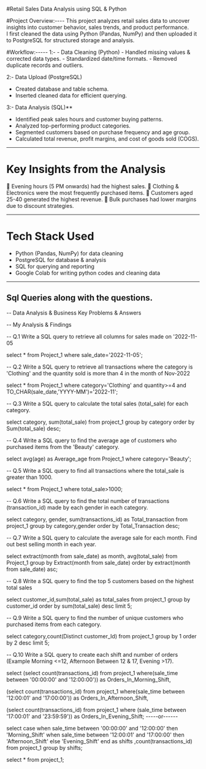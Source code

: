 #Retail Sales Data Analysis using SQL & Python
 
#Project Overview:----
This project analyzes retail sales data to uncover insights into customer behavior, sales trends, and product performance.  
I first cleaned the data using Python (Pandas, NumPy) and then uploaded it to PostgreSQL for structured storage and analysis.

#Workflow:-----
1️:- - Data Cleaning (Python)
    - Handled missing values & corrected data types.
    - Standardized date/time formats.
    - Removed duplicate records and outliers.

2️:- Data Upload (PostgreSQL)
   - Created database and table schema.
   - Inserted cleaned data for efficient querying.

3:- Data Analysis (SQL)**
   - Identified peak sales hours and customer buying patterns.
   - Analyzed top-performing product categories.
   - Segmented customers based on purchase frequency and age group.
   - Calculated total revenue, profit margins, and cost of goods sold (COGS).

---

# Key Insights from the Analysis
🔹 Evening hours (5 PM onwards) had the highest sales.
🔹 Clothing & Electronics were the most frequently purchased items.
🔹 Customers aged 25-40 generated the highest revenue.
🔹 Bulk purchases had lower margins due to discount strategies. 

---

# Tech Stack Used
- Python (Pandas, NumPy) for data cleaning
- PostgreSQL for database & analysis
- SQL for querying and reporting
- Google Colab for writing python codes and cleaning data

---
## Sql Queries along with the questions.

-- Data Analysis & Business Key Problems & Answers

-- My Analysis & Findings

-- Q.1 Write a SQL query to retrieve all columns for sales made on '2022-11-05

select *
from Project_1
where sale_date='2022-11-05';


-- Q.2 Write a SQL query to retrieve all transactions where the category is 'Clothing' and the quantity sold is more than 4 in the month of Nov-2022

select *
from Project_1
where category='Clothing' and quantity>=4
and TO_CHAR(sale_date,'YYYY-MM')='2022-11';

-- Q.3 Write a SQL query to calculate the total sales (total_sale) for each category.

select category, sum(total_sale)
from project_1
group by category 
order by Sum(total_sale) desc;

-- Q.4 Write a SQL query to find the average age of customers who purchased items from the 'Beauty' category.

select avg(age) as Average_age
from Project_1
where category='Beauty';

-- Q.5 Write a SQL query to find all transactions where the total_sale is greater than 1000.

select *
from Project_1
where total_sale>1000;

-- Q.6 Write a SQL query to find the total number of transactions (transaction_id) made by each gender in each category.

select category, gender, sum(transactions_id) as Total_transaction
from project_1
group by category,gender
order by Total_Transaction desc;


-- Q.7 Write a SQL query to calculate the average sale for each month. Find out best selling month in each year.

select extract(month from sale_date) as month, avg(total_sale)
from Project_1
group by Extract(month from sale_date)
order by extract(month from sale_date) asc;

-- Q.8 Write a SQL query to find the top 5 customers based on the highest total sales 

select customer_id,sum(total_sale) as total_sales
from project_1
group by customer_id
order by sum(total_sale) desc
limit 5;

-- Q.9 Write a SQL query to find the number of unique customers who purchased items from each category.

select category,count(Distinct customer_Id)
from project_1
group by 1
order by 2 desc
limit 5;

-- Q.10 Write a SQL query to create each shift and number of orders (Example Morning <=12, Afternoon Between 12 & 17, Evening >17).

select (select count(transactions_id)
from project_1
where(sale_time between '00:00:00' and '12:00:00')) as Orders_In_Morning_Shift,

(select count(transactions_id)
from project_1
where(sale_time between '12:00:01' and '17:00:00'))  as Orders_In_Afternoon_Shift,

(select count(transactions_id)
from project_1
where (sale_time between '17:00:01' and '23:59:59')) as Orders_In_Evening_Shift;
              -----or------

select 
case 
when sale_time between '00:00:00' and '12:00:00' then 'Morning_Shift'
when sale_time between '12:00:01' and '17:00:00' then 'Afternoon_Shift'
else 'Evening_Shift'
end as shifts ,count(transactions_id)
from project_1
group by shifts;

select * from project_1;

